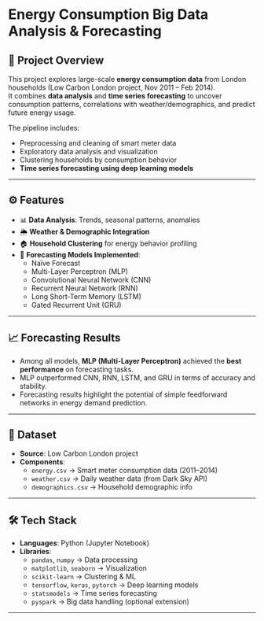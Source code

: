 
# Energy Consumption Big Data Analysis & Forecasting

## 📌 Project Overview
This project explores large-scale **energy consumption data** from London households (Low Carbon London project, Nov 2011 – Feb 2014).  
It combines **data analysis** and **time series forecasting** to uncover consumption patterns, correlations with weather/demographics, and predict future energy usage.  

The pipeline includes:
- Preprocessing and cleaning of smart meter data
- Exploratory data analysis and visualization
- Clustering households by consumption behavior
- **Time series forecasting using deep learning models**

---

## ⚙️ Features
- 📊 **Data Analysis**: Trends, seasonal patterns, anomalies  
- 🌦 **Weather & Demographic Integration**  
- 🏠 **Household Clustering** for energy behavior profiling  
- 🔮 **Forecasting Models Implemented**:
  - Naïve Forecast
  - Multi-Layer Perceptron (MLP)
  - Convolutional Neural Network (CNN)
  - Recurrent Neural Network (RNN)
  - Long Short-Term Memory (LSTM)
  - Gated Recurrent Unit (GRU)

---

## 📈 Forecasting Results
- Among all models, **MLP (Multi-Layer Perceptron)** achieved the **best performance** on forecasting tasks.  
- MLP outperformed CNN, RNN, LSTM, and GRU in terms of accuracy and stability.  
- Forecasting results highlight the potential of simple feedforward networks in energy demand prediction.

---

## 📂 Dataset
- **Source**: Low Carbon London project  
- **Components**:
  - `energy.csv` → Smart meter consumption data (2011–2014)  
  - `weather.csv` → Daily weather data (from Dark Sky API)  
  - `demographics.csv` → Household demographic info  

---

## 🛠️ Tech Stack
- **Languages**: Python (Jupyter Notebook)  
- **Libraries**:
  - `pandas`, `numpy` → Data processing
  - `matplotlib`, `seaborn` → Visualization
  - `scikit-learn` → Clustering & ML
  - `tensorflow`, `keras`, `pytorch` → Deep learning models
  - `statsmodels` → Time series forecasting
  - `pyspark` → Big data handling (optional extension)

---
